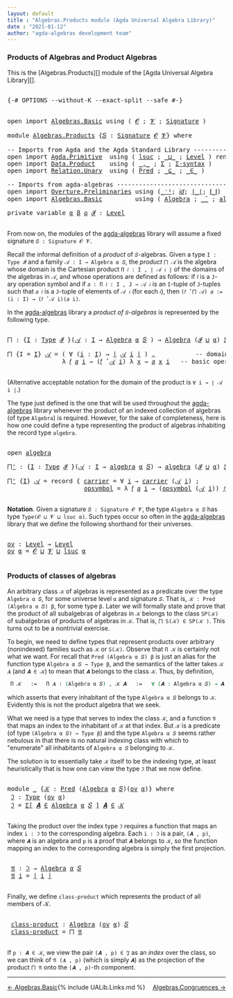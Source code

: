 ```yaml
---
layout: default
title : "Algebras.Products module (Agda Universal Algebra Library)"
date : "2021-01-12"
author: "agda-algebras development team"
---
```


### <a id="products-of-algebras-and-product-algebras">Products of Algebras and Product Algebras</a>

This is the [Algebras.Products][] module of the [Agda Universal Algebra Library][].

<pre class="Agda">

<a id="355" class="Symbol">{-#</a> <a id="359" class="Keyword">OPTIONS</a> <a id="367" class="Pragma">--without-K</a> <a id="379" class="Pragma">--exact-split</a> <a id="393" class="Pragma">--safe</a> <a id="400" class="Symbol">#-}</a>


<a id="406" class="Keyword">open</a> <a id="411" class="Keyword">import</a> <a id="418" href="Algebras.Basic.html" class="Module">Algebras.Basic</a> <a id="433" class="Keyword">using</a> <a id="439" class="Symbol">(</a> <a id="441" href="Algebras.Basic.html#1142" class="Generalizable">𝓞</a> <a id="443" class="Symbol">;</a> <a id="445" href="Algebras.Basic.html#1144" class="Generalizable">𝓥</a> <a id="447" class="Symbol">;</a> <a id="449" href="Algebras.Basic.html#3870" class="Function">Signature</a> <a id="459" class="Symbol">)</a>

<a id="462" class="Keyword">module</a> <a id="469" href="Algebras.Products.html" class="Module">Algebras.Products</a> <a id="487" class="Symbol">{</a><a id="488" href="Algebras.Products.html#488" class="Bound">𝑆</a> <a id="490" class="Symbol">:</a> <a id="492" href="Algebras.Basic.html#3870" class="Function">Signature</a> <a id="502" href="Algebras.Basic.html#1142" class="Generalizable">𝓞</a> <a id="504" href="Algebras.Basic.html#1144" class="Generalizable">𝓥</a><a id="505" class="Symbol">}</a> <a id="507" class="Keyword">where</a>

<a id="514" class="Comment">-- Imports from Agda and the Agda Standard Library ------------------------------</a>
<a id="596" class="Keyword">open</a> <a id="601" class="Keyword">import</a> <a id="608" href="Agda.Primitive.html" class="Module">Agda.Primitive</a>  <a id="624" class="Keyword">using</a> <a id="630" class="Symbol">(</a> <a id="632" href="Agda.Primitive.html#780" class="Primitive">lsuc</a> <a id="637" class="Symbol">;</a> <a id="639" href="Agda.Primitive.html#810" class="Primitive Operator">_⊔_</a> <a id="643" class="Symbol">;</a> <a id="645" href="Agda.Primitive.html#597" class="Postulate">Level</a> <a id="651" class="Symbol">)</a> <a id="653" class="Keyword">renaming</a> <a id="662" class="Symbol">(</a> <a id="664" href="Agda.Primitive.html#326" class="Primitive">Set</a> <a id="668" class="Symbol">to</a> <a id="671" class="Primitive">Type</a> <a id="676" class="Symbol">)</a>
<a id="678" class="Keyword">open</a> <a id="683" class="Keyword">import</a> <a id="690" href="Data.Product.html" class="Module">Data.Product</a>    <a id="706" class="Keyword">using</a> <a id="712" class="Symbol">(</a> <a id="714" href="Agda.Builtin.Sigma.html#236" class="InductiveConstructor Operator">_,_</a> <a id="718" class="Symbol">;</a> <a id="720" href="Agda.Builtin.Sigma.html#166" class="Record">Σ</a> <a id="722" class="Symbol">;</a> <a id="724" href="Data.Product.html#916" class="Function">Σ-syntax</a> <a id="733" class="Symbol">)</a>
<a id="735" class="Keyword">open</a> <a id="740" class="Keyword">import</a> <a id="747" href="Relation.Unary.html" class="Module">Relation.Unary</a>  <a id="763" class="Keyword">using</a> <a id="769" class="Symbol">(</a> <a id="771" href="Relation.Unary.html#1101" class="Function">Pred</a> <a id="776" class="Symbol">;</a> <a id="778" href="Relation.Unary.html#1742" class="Function Operator">_⊆_</a> <a id="782" class="Symbol">;</a> <a id="784" href="Relation.Unary.html#1523" class="Function Operator">_∈_</a> <a id="788" class="Symbol">)</a>

<a id="791" class="Comment">-- Imports from agda-algebras ---------------------------------------------------</a>
<a id="873" class="Keyword">open</a> <a id="878" class="Keyword">import</a> <a id="885" href="Overture.Preliminaries.html" class="Module">Overture.Preliminaries</a> <a id="908" class="Keyword">using</a> <a id="914" class="Symbol">(</a><a id="915" href="Overture.Preliminaries.html#5082" class="Function Operator">_⁻¹</a><a id="918" class="Symbol">;</a> <a id="920" href="Overture.Preliminaries.html#5479" class="Function">𝑖𝑑</a><a id="922" class="Symbol">;</a> <a id="924" href="Overture.Preliminaries.html#4379" class="Function Operator">∣_∣</a><a id="927" class="Symbol">;</a> <a id="929" href="Overture.Preliminaries.html#4417" class="Function Operator">∥_∥</a><a id="932" class="Symbol">)</a>
<a id="934" class="Keyword">open</a> <a id="939" class="Keyword">import</a> <a id="946" href="Algebras.Basic.html" class="Module">Algebras.Basic</a>         <a id="969" class="Keyword">using</a> <a id="975" class="Symbol">(</a> <a id="977" href="Algebras.Basic.html#6234" class="Function">Algebra</a> <a id="985" class="Symbol">;</a> <a id="987" href="Algebras.Basic.html#9409" class="Function Operator">_̂_</a> <a id="991" class="Symbol">;</a> <a id="993" href="Algebras.Basic.html#8343" class="Record">algebra</a> <a id="1001" class="Symbol">)</a>

<a id="1004" class="Keyword">private</a> <a id="1012" class="Keyword">variable</a> <a id="1021" href="Algebras.Products.html#1021" class="Generalizable">α</a> <a id="1023" href="Algebras.Products.html#1023" class="Generalizable">β</a> <a id="1025" href="Algebras.Products.html#1025" class="Generalizable">ρ</a> <a id="1027" href="Algebras.Products.html#1027" class="Generalizable">𝓘</a> <a id="1029" class="Symbol">:</a> <a id="1031" href="Agda.Primitive.html#597" class="Postulate">Level</a>

</pre>

From now on, the modules of the [agda-algebras](https://github.com/ualib/agda-algebras) library will assume a fixed signature `𝑆 : Signature 𝓞 𝓥`.

Recall the informal definition of a *product* of `𝑆`-algebras. Given a type `I : Type 𝓘` and a family `𝒜 : I → Algebra α 𝑆`, the *product* `⨅ 𝒜` is the algebra whose domain is the Cartesian product `Π 𝑖 ꞉ I , ∣ 𝒜 𝑖 ∣` of the domains of the algebras in `𝒜`, and whose operations are defined as follows: if `𝑓` is a `J`-ary operation symbol and if `𝑎 : Π 𝑖 ꞉ I , J → 𝒜 𝑖` is an `I`-tuple of `J`-tuples such that `𝑎 𝑖` is a `J`-tuple of elements of `𝒜 𝑖` (for each `𝑖`), then `(𝑓 ̂ ⨅ 𝒜) 𝑎 := (i : I) → (𝑓 ̂ 𝒜 i)(𝑎 i)`.

In the [agda-algebras](https://github.com/ualib/agda-algebras) library a *product of* `𝑆`-*algebras* is represented by the following type.

<pre class="Agda">

<a id="⨅"></a><a id="1869" href="Algebras.Products.html#1869" class="Function">⨅</a> <a id="1871" class="Symbol">:</a> <a id="1873" class="Symbol">{</a><a id="1874" href="Algebras.Products.html#1874" class="Bound">I</a> <a id="1876" class="Symbol">:</a> <a id="1878" href="Algebras.Products.html#671" class="Primitive">Type</a> <a id="1883" href="Algebras.Products.html#1027" class="Generalizable">𝓘</a> <a id="1885" class="Symbol">}(</a><a id="1887" href="Algebras.Products.html#1887" class="Bound">𝒜</a> <a id="1889" class="Symbol">:</a> <a id="1891" href="Algebras.Products.html#1874" class="Bound">I</a> <a id="1893" class="Symbol">→</a> <a id="1895" href="Algebras.Basic.html#6234" class="Function">Algebra</a> <a id="1903" href="Algebras.Products.html#1021" class="Generalizable">α</a> <a id="1905" href="Algebras.Products.html#488" class="Bound">𝑆</a> <a id="1907" class="Symbol">)</a> <a id="1909" class="Symbol">→</a> <a id="1911" href="Algebras.Basic.html#6234" class="Function">Algebra</a> <a id="1919" class="Symbol">(</a><a id="1920" href="Algebras.Products.html#1027" class="Generalizable">𝓘</a> <a id="1922" href="Agda.Primitive.html#810" class="Primitive Operator">⊔</a> <a id="1924" href="Algebras.Products.html#1021" class="Generalizable">α</a><a id="1925" class="Symbol">)</a> <a id="1927" href="Algebras.Products.html#488" class="Bound">𝑆</a>

<a id="1930" href="Algebras.Products.html#1869" class="Function">⨅</a> <a id="1932" class="Symbol">{</a><a id="1933" class="Argument">I</a> <a id="1935" class="Symbol">=</a> <a id="1937" href="Algebras.Products.html#1937" class="Bound">I</a><a id="1938" class="Symbol">}</a> <a id="1940" href="Algebras.Products.html#1940" class="Bound">𝒜</a> <a id="1942" class="Symbol">=</a> <a id="1944" class="Symbol">(</a> <a id="1946" class="Symbol">∀</a> <a id="1948" class="Symbol">(</a><a id="1949" href="Algebras.Products.html#1949" class="Bound">i</a> <a id="1951" class="Symbol">:</a> <a id="1953" href="Algebras.Products.html#1937" class="Bound">I</a><a id="1954" class="Symbol">)</a> <a id="1956" class="Symbol">→</a> <a id="1958" href="Overture.Preliminaries.html#4379" class="Function Operator">∣</a> <a id="1960" href="Algebras.Products.html#1940" class="Bound">𝒜</a> <a id="1962" href="Algebras.Products.html#1949" class="Bound">i</a> <a id="1964" href="Overture.Preliminaries.html#4379" class="Function Operator">∣</a> <a id="1966" class="Symbol">)</a> <a id="1968" href="Agda.Builtin.Sigma.html#236" class="InductiveConstructor Operator">,</a>           <a id="1980" class="Comment">-- domain of the product algebra</a>
               <a id="2028" class="Symbol">λ</a> <a id="2030" href="Algebras.Products.html#2030" class="Bound">𝑓</a> <a id="2032" href="Algebras.Products.html#2032" class="Bound">𝑎</a> <a id="2034" href="Algebras.Products.html#2034" class="Bound">i</a> <a id="2036" class="Symbol">→</a> <a id="2038" class="Symbol">(</a><a id="2039" href="Algebras.Products.html#2030" class="Bound">𝑓</a> <a id="2041" href="Algebras.Basic.html#9409" class="Function Operator">̂</a> <a id="2043" href="Algebras.Products.html#1940" class="Bound">𝒜</a> <a id="2045" href="Algebras.Products.html#2034" class="Bound">i</a><a id="2046" class="Symbol">)</a> <a id="2048" class="Symbol">λ</a> <a id="2050" href="Algebras.Products.html#2050" class="Bound">x</a> <a id="2052" class="Symbol">→</a> <a id="2054" href="Algebras.Products.html#2032" class="Bound">𝑎</a> <a id="2056" href="Algebras.Products.html#2050" class="Bound">x</a> <a id="2058" href="Algebras.Products.html#2034" class="Bound">i</a>   <a id="2062" class="Comment">-- basic operations of the product algebra</a>

</pre>

(Alternative acceptable notation for the domain of the product is `∀ i → ∣ 𝒜 i ∣`.)

The type just defined is the one that will be used throughout the [agda-algebras](https://github.com/ualib/agda-algebras) library whenever the product of an indexed collection of algebras (of type `Algebra`) is required.  However, for the sake of completeness, here is how one could define a type representing the product of algebras inhabiting the record type `algebra`.

<pre class="Agda">

<a id="2590" class="Keyword">open</a> <a id="2595" href="Algebras.Basic.html#8343" class="Module">algebra</a>

<a id="⨅&#39;"></a><a id="2604" href="Algebras.Products.html#2604" class="Function">⨅&#39;</a> <a id="2607" class="Symbol">:</a> <a id="2609" class="Symbol">{</a><a id="2610" href="Algebras.Products.html#2610" class="Bound">I</a> <a id="2612" class="Symbol">:</a> <a id="2614" href="Algebras.Products.html#671" class="Primitive">Type</a> <a id="2619" href="Algebras.Products.html#1027" class="Generalizable">𝓘</a> <a id="2621" class="Symbol">}(</a><a id="2623" href="Algebras.Products.html#2623" class="Bound">𝒜</a> <a id="2625" class="Symbol">:</a> <a id="2627" href="Algebras.Products.html#2610" class="Bound">I</a> <a id="2629" class="Symbol">→</a> <a id="2631" href="Algebras.Basic.html#8343" class="Record">algebra</a> <a id="2639" href="Algebras.Products.html#1021" class="Generalizable">α</a> <a id="2641" href="Algebras.Products.html#488" class="Bound">𝑆</a><a id="2642" class="Symbol">)</a> <a id="2644" class="Symbol">→</a> <a id="2646" href="Algebras.Basic.html#8343" class="Record">algebra</a> <a id="2654" class="Symbol">(</a><a id="2655" href="Algebras.Products.html#1027" class="Generalizable">𝓘</a> <a id="2657" href="Agda.Primitive.html#810" class="Primitive Operator">⊔</a> <a id="2659" href="Algebras.Products.html#1021" class="Generalizable">α</a><a id="2660" class="Symbol">)</a> <a id="2662" href="Algebras.Products.html#488" class="Bound">𝑆</a>

<a id="2665" href="Algebras.Products.html#2604" class="Function">⨅&#39;</a> <a id="2668" class="Symbol">{</a><a id="2669" href="Algebras.Products.html#2669" class="Bound">I</a><a id="2670" class="Symbol">}</a> <a id="2672" href="Algebras.Products.html#2672" class="Bound">𝒜</a> <a id="2674" class="Symbol">=</a> <a id="2676" class="Keyword">record</a> <a id="2683" class="Symbol">{</a> <a id="2685" href="Algebras.Basic.html#8441" class="Field">carrier</a> <a id="2693" class="Symbol">=</a> <a id="2695" class="Symbol">∀</a> <a id="2697" href="Algebras.Products.html#2697" class="Bound">i</a> <a id="2699" class="Symbol">→</a> <a id="2701" href="Algebras.Basic.html#8441" class="Field">carrier</a> <a id="2709" class="Symbol">(</a><a id="2710" href="Algebras.Products.html#2672" class="Bound">𝒜</a> <a id="2712" href="Algebras.Products.html#2697" class="Bound">i</a><a id="2713" class="Symbol">)</a> <a id="2715" class="Symbol">;</a>                 <a id="2733" class="Comment">-- domain</a>
                     <a id="2764" href="Algebras.Basic.html#8460" class="Field">opsymbol</a> <a id="2773" class="Symbol">=</a> <a id="2775" class="Symbol">λ</a> <a id="2777" href="Algebras.Products.html#2777" class="Bound">𝑓</a> <a id="2779" href="Algebras.Products.html#2779" class="Bound">𝑎</a> <a id="2781" href="Algebras.Products.html#2781" class="Bound">i</a> <a id="2783" class="Symbol">→</a> <a id="2785" class="Symbol">(</a><a id="2786" href="Algebras.Basic.html#8460" class="Field">opsymbol</a> <a id="2795" class="Symbol">(</a><a id="2796" href="Algebras.Products.html#2672" class="Bound">𝒜</a> <a id="2798" href="Algebras.Products.html#2781" class="Bound">i</a><a id="2799" class="Symbol">))</a> <a id="2802" href="Algebras.Products.html#2777" class="Bound">𝑓</a> <a id="2804" class="Symbol">λ</a> <a id="2806" href="Algebras.Products.html#2806" class="Bound">x</a> <a id="2808" class="Symbol">→</a> <a id="2810" href="Algebras.Products.html#2779" class="Bound">𝑎</a> <a id="2812" href="Algebras.Products.html#2806" class="Bound">x</a> <a id="2814" href="Algebras.Products.html#2781" class="Bound">i</a> <a id="2816" class="Symbol">}</a> <a id="2818" class="Comment">-- basic operations</a>

</pre>



**Notation**. Given a signature `𝑆 : Signature 𝓞 𝓥`, the type `Algebra α 𝑆` has type `Type(𝓞 ⊔ 𝓥 ⊔ lsuc α)`.  Such types occur so often in the [agda-algebras](https://github.com/ualib/agda-algebras) library that we define the following shorthand for their universes.

<pre class="Agda">

<a id="ov"></a><a id="3135" href="Algebras.Products.html#3135" class="Function">ov</a> <a id="3138" class="Symbol">:</a> <a id="3140" href="Agda.Primitive.html#597" class="Postulate">Level</a> <a id="3146" class="Symbol">→</a> <a id="3148" href="Agda.Primitive.html#597" class="Postulate">Level</a>
<a id="3154" href="Algebras.Products.html#3135" class="Function">ov</a> <a id="3157" href="Algebras.Products.html#3157" class="Bound">α</a> <a id="3159" class="Symbol">=</a> <a id="3161" href="Algebras.Products.html#502" class="Bound">𝓞</a> <a id="3163" href="Agda.Primitive.html#810" class="Primitive Operator">⊔</a> <a id="3165" href="Algebras.Products.html#504" class="Bound">𝓥</a> <a id="3167" href="Agda.Primitive.html#810" class="Primitive Operator">⊔</a> <a id="3169" href="Agda.Primitive.html#780" class="Primitive">lsuc</a> <a id="3174" href="Algebras.Products.html#3157" class="Bound">α</a>

</pre>



### <a id="products-of-classes-of-algebras">Products of classes of algebras</a>

An arbitrary class `𝒦` of algebras is represented as a predicate over the type `Algebra α 𝑆`, for some universe level `α` and signature `𝑆`. That is, `𝒦 : Pred (Algebra α 𝑆) β`, for some type `β`. Later we will formally state and prove that the product of all subalgebras of algebras in `𝒦` belongs to the class `SP(𝒦)` of subalgebras of products of algebras in `𝒦`. That is, `⨅ S(𝒦) ∈ SP(𝒦 )`. This turns out to be a nontrivial exercise.

To begin, we need to define types that represent products over arbitrary (nonindexed) families such as `𝒦` or `S(𝒦)`. Observe that `Π 𝒦` is certainly not what we want.  For recall that `Pred (Algebra α 𝑆) β` is just an alias for the function type `Algebra α 𝑆 → Type β`, and the semantics of the latter takes `𝒦 𝑨` (and `𝑨 ∈ 𝒦`) to mean that `𝑨` belongs to the class `𝒦`. Thus, by definition,

```agda
 Π 𝒦   :=   Π 𝑨 ꞉ (Algebra α 𝑆) , 𝒦 𝑨   :=   ∀ (𝑨 : Algebra α 𝑆) → 𝑨 ∈ 𝒦,
```

which asserts that every inhabitant of the type `Algebra α 𝑆` belongs to `𝒦`.  Evidently this is not the product algebra that we seek.

What we need is a type that serves to index the class `𝒦`, and a function `𝔄` that maps an index to the inhabitant of `𝒦` at that index. But `𝒦` is a predicate (of type `(Algebra α 𝑆) → Type β`) and the type `Algebra α 𝑆` seems rather nebulous in that there is no natural indexing class with which to "enumerate" all inhabitants of `Algebra α 𝑆` belonging to `𝒦`.

The solution is to essentially take `𝒦` itself to be the indexing type, at least heuristically that is how one can view the type `ℑ` that we now define.

<pre class="Agda">

<a id="4862" class="Keyword">module</a> <a id="4869" href="Algebras.Products.html#4869" class="Module">_</a> <a id="4871" class="Symbol">{</a><a id="4872" href="Algebras.Products.html#4872" class="Bound">𝒦</a> <a id="4874" class="Symbol">:</a> <a id="4876" href="Relation.Unary.html#1101" class="Function">Pred</a> <a id="4881" class="Symbol">(</a><a id="4882" href="Algebras.Basic.html#6234" class="Function">Algebra</a> <a id="4890" href="Algebras.Products.html#1021" class="Generalizable">α</a> <a id="4892" href="Algebras.Products.html#488" class="Bound">𝑆</a><a id="4893" class="Symbol">)(</a><a id="4895" href="Algebras.Products.html#3135" class="Function">ov</a> <a id="4898" href="Algebras.Products.html#1021" class="Generalizable">α</a><a id="4899" class="Symbol">)}</a> <a id="4902" class="Keyword">where</a>
 <a id="4909" href="Algebras.Products.html#4909" class="Function">ℑ</a> <a id="4911" class="Symbol">:</a> <a id="4913" href="Algebras.Products.html#671" class="Primitive">Type</a> <a id="4918" class="Symbol">(</a><a id="4919" href="Algebras.Products.html#3135" class="Function">ov</a> <a id="4922" href="Algebras.Products.html#4890" class="Bound">α</a><a id="4923" class="Symbol">)</a>
 <a id="4926" href="Algebras.Products.html#4909" class="Function">ℑ</a> <a id="4928" class="Symbol">=</a> <a id="4930" href="Data.Product.html#916" class="Function">Σ[</a> <a id="4933" href="Algebras.Products.html#4933" class="Bound">𝑨</a> <a id="4935" href="Data.Product.html#916" class="Function">∈</a> <a id="4937" href="Algebras.Basic.html#6234" class="Function">Algebra</a> <a id="4945" href="Algebras.Products.html#4890" class="Bound">α</a> <a id="4947" href="Algebras.Products.html#488" class="Bound">𝑆</a> <a id="4949" href="Data.Product.html#916" class="Function">]</a> <a id="4951" href="Algebras.Products.html#4933" class="Bound">𝑨</a> <a id="4953" href="Relation.Unary.html#1523" class="Function Operator">∈</a> <a id="4955" href="Algebras.Products.html#4872" class="Bound">𝒦</a>

</pre>

Taking the product over the index type `ℑ` requires a function that maps an index `i : ℑ` to the corresponding algebra.  Each `i : ℑ` is a pair, `(𝑨 , p)`, where `𝑨` is an algebra and `p` is a proof that `𝑨` belongs to `𝒦`, so the function mapping an index to the corresponding algebra is simply the first projection.

<pre class="Agda">

 <a id="5304" href="Algebras.Products.html#5304" class="Function">𝔄</a> <a id="5306" class="Symbol">:</a> <a id="5308" href="Algebras.Products.html#4909" class="Function">ℑ</a> <a id="5310" class="Symbol">→</a> <a id="5312" href="Algebras.Basic.html#6234" class="Function">Algebra</a> <a id="5320" href="Algebras.Products.html#4890" class="Bound">α</a> <a id="5322" href="Algebras.Products.html#488" class="Bound">𝑆</a>
 <a id="5325" href="Algebras.Products.html#5304" class="Function">𝔄</a> <a id="5327" href="Algebras.Products.html#5327" class="Bound">i</a> <a id="5329" class="Symbol">=</a> <a id="5331" href="Overture.Preliminaries.html#4379" class="Function Operator">∣</a> <a id="5333" href="Algebras.Products.html#5327" class="Bound">i</a> <a id="5335" href="Overture.Preliminaries.html#4379" class="Function Operator">∣</a>

</pre>

Finally, we define `class-product` which represents the product of all members of 𝒦.

<pre class="Agda">

 <a id="5451" href="Algebras.Products.html#5451" class="Function">class-product</a> <a id="5465" class="Symbol">:</a> <a id="5467" href="Algebras.Basic.html#6234" class="Function">Algebra</a> <a id="5475" class="Symbol">(</a><a id="5476" href="Algebras.Products.html#3135" class="Function">ov</a> <a id="5479" href="Algebras.Products.html#4890" class="Bound">α</a><a id="5480" class="Symbol">)</a> <a id="5482" href="Algebras.Products.html#488" class="Bound">𝑆</a>
 <a id="5485" href="Algebras.Products.html#5451" class="Function">class-product</a> <a id="5499" class="Symbol">=</a> <a id="5501" href="Algebras.Products.html#1869" class="Function">⨅</a> <a id="5503" href="Algebras.Products.html#5304" class="Function">𝔄</a>

</pre>

If `p : 𝑨 ∈ 𝒦`, we view the pair `(𝑨 , p) ∈ ℑ` as an *index* over the class, so we can think of `𝔄 (𝑨 , p)` (which is simply `𝑨`) as the projection of the product `⨅ 𝔄` onto the `(𝑨 , p)`-th component.

-----------------------

<span style="float:left;">[← Algebras.Basic](Algebras.Basic.html)</span>
<span style="float:right;">[Algebras.Congruences →](Algebras.Congruences.html)</span>

{% include UALib.Links.md %}
